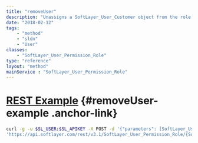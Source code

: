 ```yaml
---
title: "removeUser"
description: "Unassigns a SoftLayer_User_Customer object from the role. "
date: "2018-02-12"
tags:
    - "method"
    - "sldn"
    - "User"
classes:
    - "SoftLayer_User_Permission_Role"
type: "reference"
layout: "method"
mainService : "SoftLayer_User_Permission_Role"
---
```


# [REST Example](#removeUser-example) <a href="/article/rest/"><i class="fas fa-question"></i></a> {#removeUser-example .anchor-link} 
```bash
curl -g -u $SL_USER:$SL_APIKEY -X POST -d '{"parameters": [SoftLayer_User_Customer]}' \
'https://api.softlayer.com/rest/v3.1/SoftLayer_User_Permission_Role/{SoftLayer_User_Permission_RoleID}/removeUser'
```
